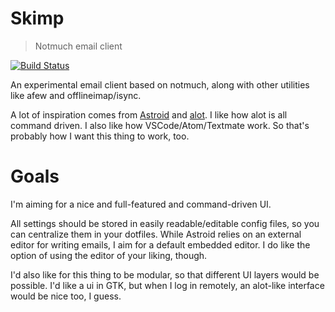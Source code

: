 # Skimp

> Notmuch email client

[![Build Status](https://travis-ci.org/vhdirk/skimp.svg?branch=master)](https://travis-ci.org/vhdirk/skimp)

An experimental email client based on notmuch, along with other utilities like
afew and offlineimap/isync.

A lot of inspiration comes from [Astroid](https://github.com/astroidmail/astroid) and [alot](https://github.com/pazz/alot).
I like how alot is all command driven. I also like how VSCode/Atom/Textmate work.
So that's probably how I want this thing to work, too.

# Goals
I'm aiming for a nice and full-featured and command-driven UI.

All settings should be stored in easily readable/editable config files, so you
can centralize them in your dotfiles.
While Astroid relies on an external editor for writing emails, I aim for a
default embedded editor. I do like the option of using the editor of your liking, though.

I'd also like for this thing to be modular, so that different UI layers
would be possible. I'd like a ui in GTK, but when I log in remotely, an alot-like
interface would be nice too, I guess.


